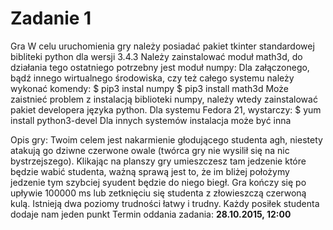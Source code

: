 # Zadanie 1
Gra
W celu uruchomienia gry należy posiadać pakiet tkinter standardowej bibliteki python dla wersji 3.4.3
Należy zainstalować moduł math3d, do działania tego ostatniego potrzebny jest moduł numpy:
Dla załączonego, bądź innego wirtualnego środowiska, czy też całego systemu należy wykonać komendy:
$ pip3 instal numpy
$ pip3 install math3d
Może zaistnieć problem z instalacją biblioteki numpy, należy wtedy zainstalować pakiet developera języka python.
Dla systemu Fedora 21, wystarczy:
$ yum install python3-devel
Dla innych systemów instalacja może być inna

Opis gry:
Twoim celem jest nakarmienie głodującego studenta agh, niestety atakują go dziwne czerwone owale (twórca gry nie wysilił się na nic bystrzejszego).
Klikając na planszy gry umieszczesz tam jedzenie które będzie wabić studenta, ważną sprawą jest to, że im bliżej położymy jedzenie tym szybciej
syudent będzie do niego biegł. Gra kończy się po upływie 100000 ms lub zetknięciu się studenta z złowieszczą czerwoną kulą.
Istnieją dwa poziomy trudności łatwy i trudny. Każdy posiłek studenta dodaje nam jeden punkt
Termin oddania zadania: **28.10.2015, 12:00**
